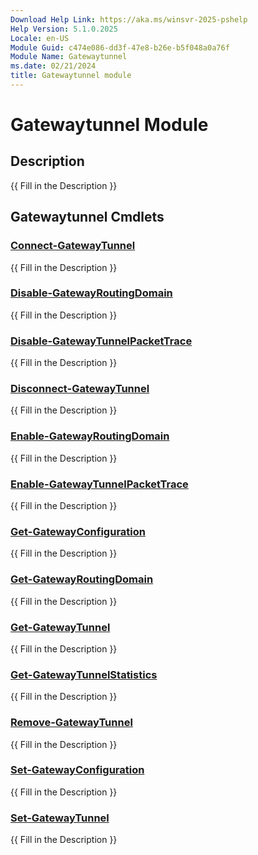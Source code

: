 ```yaml
---
Download Help Link: https://aka.ms/winsvr-2025-pshelp
Help Version: 5.1.0.2025
Locale: en-US
Module Guid: c474e086-dd3f-47e8-b26e-b5f048a0a76f
Module Name: Gatewaytunnel
ms.date: 02/21/2024
title: Gatewaytunnel module
---
```


# Gatewaytunnel Module
## Description
{{ Fill in the Description }}

## Gatewaytunnel Cmdlets
### [Connect-GatewayTunnel](Connect-GatewayTunnel.md)
{{ Fill in the Description }}

### [Disable-GatewayRoutingDomain](Disable-GatewayRoutingDomain.md)
{{ Fill in the Description }}

### [Disable-GatewayTunnelPacketTrace](Disable-GatewayTunnelPacketTrace.md)
{{ Fill in the Description }}

### [Disconnect-GatewayTunnel](Disconnect-GatewayTunnel.md)
{{ Fill in the Description }}

### [Enable-GatewayRoutingDomain](Enable-GatewayRoutingDomain.md)
{{ Fill in the Description }}

### [Enable-GatewayTunnelPacketTrace](Enable-GatewayTunnelPacketTrace.md)
{{ Fill in the Description }}

### [Get-GatewayConfiguration](Get-GatewayConfiguration.md)
{{ Fill in the Description }}

### [Get-GatewayRoutingDomain](Get-GatewayRoutingDomain.md)
{{ Fill in the Description }}

### [Get-GatewayTunnel](Get-GatewayTunnel.md)
{{ Fill in the Description }}

### [Get-GatewayTunnelStatistics](Get-GatewayTunnelStatistics.md)
{{ Fill in the Description }}

### [Remove-GatewayTunnel](Remove-GatewayTunnel.md)
{{ Fill in the Description }}

### [Set-GatewayConfiguration](Set-GatewayConfiguration.md)
{{ Fill in the Description }}

### [Set-GatewayTunnel](Set-GatewayTunnel.md)
{{ Fill in the Description }}

